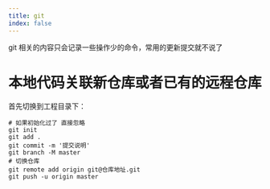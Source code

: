 ```yaml
---
title: git
index: false
---
```


git 相关的内容只会记录一些操作少的命令，常用的更新提交就不说了

# 本地代码关联新仓库或者已有的远程仓库

首先切换到工程目录下：

```shell
# 如果初始化过了 直接忽略
git init
git add .
git commit -m '提交说明'
git branch -M master
# 切换仓库
git remote add origin git@仓库地址.git
git push -u origin master
```
